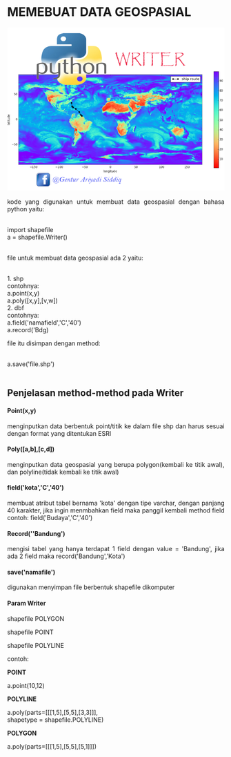 <h1 align="justify">MEMEBUAT DATA GEOSPASIAL</h1>
<img src="../../img/gambar.png">
<p align="justify"> kode yang digunakan untuk membuat data geospasial dengan bahasa python yaitu:</p> </br>
import shapefile </br>
a = shapefile.Writer() </br>
</br>
<p align="justify"> file untuk membuat data geospasial ada 2 yaitu: </p></br>
1. shp </br>
contohnya:</br>
a.point(x,y)</br>
a.poly([x,y],[v,w])</br>
2. dbf </br>
contohnya: </br>
a.field('namafield','C','40')</br>
a.record('Bdg)</br>
<p align="justify"> file itu disimpan dengan method:</p></br>
a.save('file.shp')</br>
</br>

<h2 align="justify"><strong>Penjelasan method-method pada Writer</strong></h2>
<h4 align="justify"><strong>Point(x,y)</strong></h4>
<p align="justify">menginputkan data berbentuk point/titik ke dalam file shp dan harus sesuai dengan format yang ditentukan ESRI </p>
<h4 align="justify"><strong>Poly([a,b],[c,d])</strong></h4>
<p align="justify"> menginputkan data geospasial yang berupa polygon(kembali ke titik awal), dan polyline(tidak kembali ke titik awal)</p>
<h4 align="justify"><strong>field('kota','C','40')</strong></h4>
<p align="justify">membuat atribut tabel bernama 'kota' dengan tipe varchar, dengan panjang 40 karakter, jika ingin menmbahkan
 field maka panggil kembali method field contoh: field('Budaya','C','40')</p>
 <h4 align="justify"><strong>Record(''Bandung')</strong></h4>
 <p align="justify">mengisi tabel yang hanya terdapat 1 field dengan value = 'Bandung', jika ada 2 field maka record('Bandung','Kota')</p>
 <h4 align="justify"><strong>save('namafile')</strong></h4>
 <p align="justify">digunakan menyimpan file berbentuk shapefile dikomputer</p>
 <h4 align="justify"><strong>Param Writer</strong></h4>
 <p align="justify"> shapefile     POLYGON</p>
 <p align="justify"> shapefile     POINT</p>
 <p align="justify"> shapefile     POLYLINE</p>
 <p align="justify">contoh: </p>
 <p align="justify"><strong>POINT</strong></p>
 a.point(10,12) </br>
 <p align="justify"><strong>POLYLINE</strong></p>
 a.poly(parts=[[[1,5],[5,5],[3,3]]], <br>
 shapetype = shapefile.POLYLINE)</br>
 <p align="justify"><strong>POLYGON</strong></p>
 a.poly(parts=[[[1,5],[5,5],[5,1]]])
 
 
 

 
 
 



